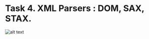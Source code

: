 # Task 4. XML Parsers : DOM, SAX, STAX.


![alt text](https://user-images.githubusercontent.com/12957112/28326553-bde9fbb4-6be9-11e7-98a9-cc6e50dc3726.jpg)
